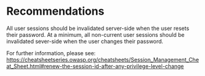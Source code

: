 # Recommendations

All user sessions should be invalidated server-side when the user resets their password. At a minimum, all non-current user sessions should be invalidated sever-side when the user changes their password.

For further information, please see:
<https://cheatsheetseries.owasp.org/cheatsheets/Session_Management_Cheat_Sheet.html#renew-the-session-id-after-any-privilege-level-change>

